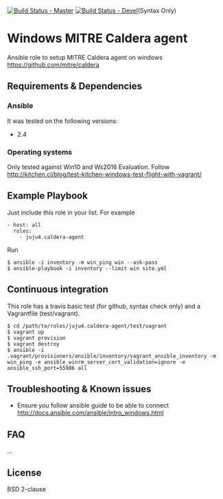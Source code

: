 [![Build Status - Master](https://travis-ci.org/juju4/ansible-caldera-agent.svg?branch=master)](https://travis-ci.org/juju4/ansible-caldera-agent)
[![Build Status - Devel](https://travis-ci.org/juju4/ansible-caldera-agent.svg?branch=devel)](https://travis-ci.org/juju4/ansible-caldera-agent/branches)(Syntax Only)
# Windows MITRE Caldera agent

Ansible role to setup MITRE Caldera agent on windows
https://github.com/mitre/caldera

## Requirements & Dependencies

### Ansible
It was tested on the following versions:
 * 2.4

### Operating systems

Only tested against Win10 and Ws2016 Evaluation.
Follow
http://kitchen.ci/blog/test-kitchen-windows-test-flight-with-vagrant/

## Example Playbook

Just include this role in your list.
For example

```
- host: all
  roles:
    - juju4.caldera-agent
```

Run
```
$ ansible -i inventory -m win_ping win --ask-pass
$ ansible-playbook -i inventory --limit win site.yml
```

## Continuous integration

This role has a travis basic test (for github, syntax check only) and a Vagrantfile (test/vagrant).

```
$ cd /path/to/roles/juju4.caldera-agent/test/vagrant
$ vagrant up
$ vagrant provision
$ vagrant destroy
$ ansible -i .vagrant/provisioners/ansible/inventory/vagrant_ansible_inventory -m win_ping -e ansible_winrm_server_cert_validation=ignore -e ansible_ssh_port=55986 all
```

## Troubleshooting & Known issues

* Ensure you follow ansible guide to be able to connect
http://docs.ansible.com/ansible/intro_windows.html

## FAQ

...

## License

BSD 2-clause
